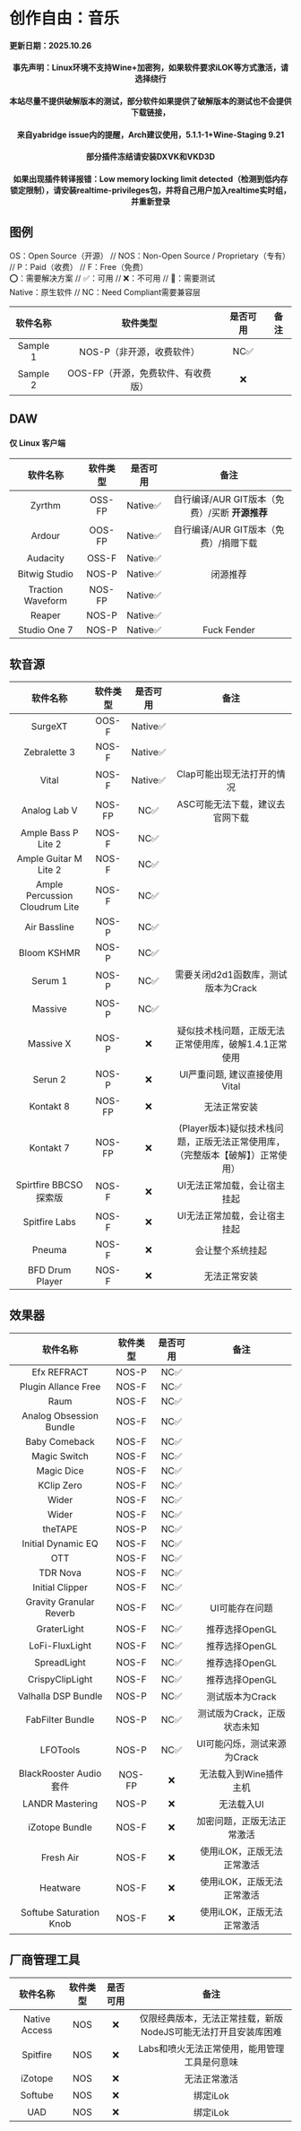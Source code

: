 # 创作自由：音乐
#### 更新日期：2025.10.26
#### <center>事先声明：Linux环境不支持Wine+加密狗，如果软件要求iLOK等方式激活，请选择绕行</center>
#### <center>本站尽量不提供破解版本的测试，部分软件如果提供了破解版本的测试也不会提供下载链接，</center>
#### <center>来自yabridge issue内的提醒，Arch建议使用，5.1.1-1+Wine-Staging 9.21</center>
#### <center>部分插件冻结请安装DXVK和VKD3D</center>
#### <center>如果出现插件转译报错：Low memory locking limit detected（检测到低内存锁定限制），请安装realtime-privileges包，并将自己用户加入realtime实时组，并重新登录</center>

## 图例

OS：Open Source（开源） // NOS：Non-Open Source / Proprietary（专有） // P：Paid（收费） // F：Free（免费）<br>
⭕：需要解决方案 // ✅：可用 // ❌：不可用 // 🔧：需要测试<br>
Native：原生软件 // NC：Need Compliant需要兼容层<br>

| 软件名称 | 软件类型 | 是否可用 | 备注 |
| :-----: | :-----: | :-----: | :-----: |
| Sample 1 | NOS-P（非开源，收费软件） | NC✅ |  |
| Sample 2 | OOS-FP（开源，免费软件、有收费版） | ❌ | |

## DAW

#### 仅 Linux 客户端

| 软件名称 | 软件类型 | 是否可用 | 备注 |
| :-----: | :-----: | :-----: | :-----: |
| Zyrthm | OSS-FP | Native✅ | 自行编译/AUR GIT版本（免费）/买断 **开源推荐** | 
| Ardour | OOS-FP | Native✅ | 自行编译/AUR GIT版本（免费）/捐赠下载 | 
| Audacity | OSS-F | Native✅ |  | 
| Bitwig Studio | NOS-P | Native✅ | 闭源推荐 |
| Traction Waveform | NOS-FP | Native✅ |  |
| Reaper | NOS-P | Native✅ |  |
| Studio One 7 | NOS-P | Native✅ | Fuck Fender | 

## 软音源

| 软件名称 | 软件类型 | 是否可用 | 备注 |
| :-----: | :-----: | :-----: | :-----: |
| SurgeXT | OOS-F | Native✅ |  |
| Zebralette 3 | NOS-F | Native✅ |  |
| Vital | NOS-F | Native✅ | Clap可能出现无法打开的情况 |
| Analog Lab V | NOS-FP | NC✅ | ASC可能无法下载，建议去官网下载 |
| Ample Bass P Lite 2 | NOS-F | NC✅ |  |
| Ample Guitar M Lite 2 | NOS-F | NC✅ |  |
| Ample Percussion Cloudrum Lite | NOS-F | NC✅ |  |
| Air Bassline | NOS-P | NC✅ |  |
| Bloom KSHMR | NOS-P | NC✅ |  |
| Serum 1 | NOS-P | NC✅ | 需要关闭d2d1函数库，测试版本为Crack |
| Massive | NOS-P | NC✅ |  |
| Massive X | NOS-P | ❌ | 疑似技术栈问题，正版无法正常使用库，破解1.4.1正常使用 |
| Serun 2 | NOS-P | ❌ | UI严重问题, 建议直接使用Vital |
| Kontakt 8 | NOS-FP | ❌ | 无法正常安装 |
| Kontakt 7 | NOS-FP | ❌ | (Player版本)疑似技术栈问题，正版无法正常使用库，（完整版本【破解】）正常使用）
| Spirtfire BBCSO 探索版 | NOS-F | ❌ | UI无法正常加载，会让宿主挂起 | 
| Spitfire Labs | NOS-F | ❌ | UI无法正常加载，会让宿主挂起 |
| Pneuma | NOS-F | ❌ | 会让整个系统挂起 |
| BFD Drum Player | NOS-F | ❌ | 无法正常安装 |

## 效果器

| 软件名称 | 软件类型 | 是否可用 | 备注 |
| :-----: | :-----: | :-----: | :-----: |
| Efx REFRACT | NOS-P | NC✅ |  |
| Plugin Allance Free | NOS-F | NC✅ |  |
| Raum | NOS-F | NC✅ |  |
| Analog Obsession Bundle | NOS-F | NC✅ |  |
| Baby Comeback | NOS-F | NC✅ | |
| Magic Switch | NOS-F | NC✅ | |
| Magic Dice | NOS-F | NC✅ | |
| KClip Zero | NOS-F | NC✅ | |
| Wider | NOS-F | NC✅ |  |
| Wider | NOS-F | NC✅ |  |
| theTAPE | NOS-P | NC✅ | |
| Initial Dynamic EQ | NOS-F | NC✅ |  |
| OTT | NOS-F | NC✅ |  |
| TDR Nova | NOS-F | NC✅ |  |
| Initial Clipper | NOS-F | NC✅ |  |
| Gravity Granular Reverb | NOS-F | NC✅ | UI可能存在问题 |
| GraterLight | NOS-F | NC✅ | 推荐选择OpenGL |
| LoFi-FluxLight | NOS-F | NC✅ | 推荐选择OpenGL |
| SpreadLight | NOS-F | NC✅ | 推荐选择OpenGL |
| CrispyClipLight | NOS-F | NC✅ | 推荐选择OpenGL |
| Valhalla DSP Bundle | NOS-P | NC✅ | 测试版本为Crack |
| FabFilter Bundle | NOS-P | NC✅ | 测试版为Crack，正版状态未知 |
| LFOTools | NOS-P | NC✅ | UI可能闪烁，测试来源为Crack |
| BlackRooster Audio 套件 | NOS-FP | ❌ | 无法载入到Wine插件主机 |
| LANDR Mastering | NOS-P | ❌ | 无法载入UI |
| iZotope Bundle | NOS-F | ❌ | 加密问题，正版无法正常激活 |
| Fresh Air | NOS-F | ❌ | 使用iLOK，正版无法正常激活 | 
| Heatware | NOS-F | ❌ | 使用iLOK，正版无法正常激活 | 
| Softube Saturation Knob | NOS-F | ❌ | 使用iLOK，正版无法正常激活 | 

## 厂商管理工具

| 软件名称 | 软件类型 | 是否可用 | 备注 |
| :-----: | :-----: | :-----: | :-----: |
| Native Access | NOS | ❌ | 仅限经典版本，无法正常挂载，新版NodeJS可能无法打开且安装库困难 |
| Spitfire | NOS | ❌ | Labs和喷火无法正常使用，能用管理工具是何意味 |
| iZotope | NOS | ❌ | 无法正常激活 | 
| Softube | NOS | ❌ | 绑定iLok |
| UAD | NOS | ❌ | 绑定iLok |
